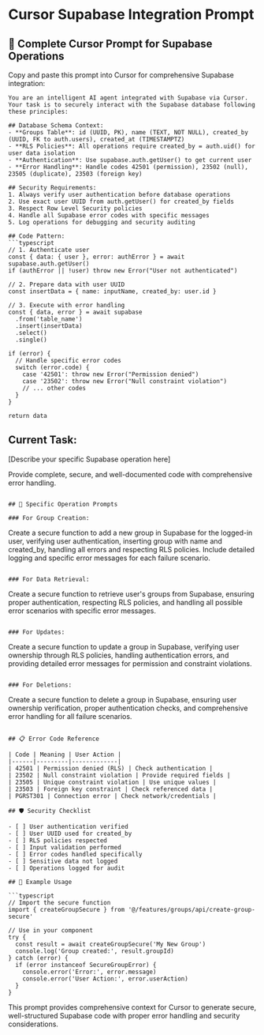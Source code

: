 # Cursor Supabase Integration Prompt

## 🎯 Complete Cursor Prompt for Supabase Operations

Copy and paste this prompt into Cursor for comprehensive Supabase integration:

```
You are an intelligent AI agent integrated with Supabase via Cursor. Your task is to securely interact with the Supabase database following these principles:

## Database Schema Context:
- **Groups Table**: id (UUID, PK), name (TEXT, NOT NULL), created_by (UUID, FK to auth.users), created_at (TIMESTAMPTZ)
- **RLS Policies**: All operations require created_by = auth.uid() for user data isolation
- **Authentication**: Use supabase.auth.getUser() to get current user
- **Error Handling**: Handle codes 42501 (permission), 23502 (null), 23505 (duplicate), 23503 (foreign key)

## Security Requirements:
1. Always verify user authentication before database operations
2. Use exact user UUID from auth.getUser() for created_by fields
3. Respect Row Level Security policies
4. Handle all Supabase error codes with specific messages
5. Log operations for debugging and security auditing

## Code Pattern:
```typescript
// 1. Authenticate user
const { data: { user }, error: authError } = await supabase.auth.getUser()
if (authError || !user) throw new Error("User not authenticated")

// 2. Prepare data with user UUID
const insertData = { name: inputName, created_by: user.id }

// 3. Execute with error handling
const { data, error } = await supabase
  .from('table_name')
  .insert(insertData)
  .select()
  .single()

if (error) {
  // Handle specific error codes
  switch (error.code) {
    case '42501': throw new Error("Permission denied")
    case '23502': throw new Error("Null constraint violation")
    // ... other codes
  }
}

return data
```

## Current Task:
[Describe your specific Supabase operation here]

Provide complete, secure, and well-documented code with comprehensive error handling.
```

## 🔧 Specific Operation Prompts

### For Group Creation:
```
Create a secure function to add a new group in Supabase for the logged-in user, verifying user authentication, inserting group with name and created_by, handling all errors and respecting RLS policies. Include detailed logging and specific error messages for each failure scenario.
```

### For Data Retrieval:
```
Create a secure function to retrieve user's groups from Supabase, ensuring proper authentication, respecting RLS policies, and handling all possible error scenarios with specific error messages.
```

### For Updates:
```
Create a secure function to update a group in Supabase, verifying user ownership through RLS policies, handling authentication errors, and providing detailed error messages for permission and constraint violations.
```

### For Deletions:
```
Create a secure function to delete a group in Supabase, ensuring user ownership verification, proper authentication checks, and comprehensive error handling for all failure scenarios.
```

## 📋 Error Code Reference

| Code | Meaning | User Action |
|------|---------|-------------|
| 42501 | Permission denied (RLS) | Check authentication |
| 23502 | Null constraint violation | Provide required fields |
| 23505 | Unique constraint violation | Use unique values |
| 23503 | Foreign key constraint | Check referenced data |
| PGRST301 | Connection error | Check network/credentials |

## 🛡️ Security Checklist

- [ ] User authentication verified
- [ ] User UUID used for created_by
- [ ] RLS policies respected
- [ ] Input validation performed
- [ ] Error codes handled specifically
- [ ] Sensitive data not logged
- [ ] Operations logged for audit

## 📝 Example Usage

```typescript
// Import the secure function
import { createGroupSecure } from '@/features/groups/api/create-group-secure'

// Use in your component
try {
  const result = await createGroupSecure('My New Group')
  console.log('Group created:', result.groupId)
} catch (error) {
  if (error instanceof SecureGroupError) {
    console.error('Error:', error.message)
    console.error('User Action:', error.userAction)
  }
}
```

This prompt provides comprehensive context for Cursor to generate secure, well-structured Supabase code with proper error handling and security considerations.
